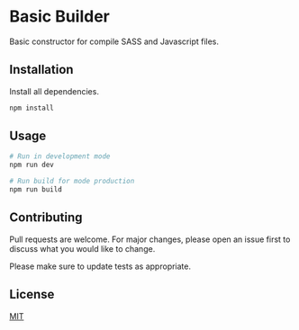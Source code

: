 # Basic Builder

Basic constructor for compile SASS and Javascript files.

## Installation

Install all dependencies.

```bash
npm install
```

## Usage

```bash
# Run in development mode
npm run dev

# Run build for mode production
npm run build
```

## Contributing
Pull requests are welcome. For major changes, please open an issue first to discuss what you would like to change.

Please make sure to update tests as appropriate.

## License
[MIT](https://choosealicense.com/licenses/mit/)